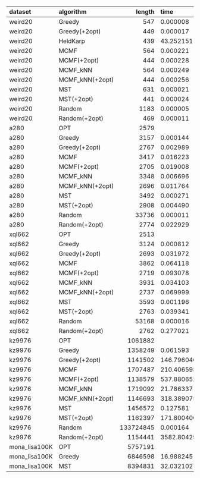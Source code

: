 | dataset       | algorithm       |    length | time        |   dimension |   2opt_iters |
|:--------------|:----------------|----------:|:------------|------------:|-------------:|
| weird20       | Greedy          |       547 | 0.000008    |          20 |            0 |
| weird20       | Greedy(+2opt)   |       449 | 0.000017    |          20 |           15 |
| weird20       | HeldKarp        |       439 | 43.252151   |          20 |            0 |
| weird20       | MCMF            |       564 | 0.000221    |          20 |            0 |
| weird20       | MCMF(+2opt)     |       444 | 0.000228    |          20 |            9 |
| weird20       | MCMF_kNN        |       564 | 0.000249    |          20 |            0 |
| weird20       | MCMF_kNN(+2opt) |       444 | 0.000256    |          20 |            9 |
| weird20       | MST             |       631 | 0.000021    |          20 |            0 |
| weird20       | MST(+2opt)      |       441 | 0.000024    |          20 |           13 |
| weird20       | Random          |      1183 | 0.000005    |          20 |            0 |
| weird20       | Random(+2opt)   |       469 | 0.000011    |          20 |           47 |
| a280          | OPT             |      2579 |             |         280 |            0 |
| a280          | Greedy          |      3157 | 0.000144    |         280 |            0 |
| a280          | Greedy(+2opt)   |      2767 | 0.002989    |         280 |           57 |
| a280          | MCMF            |      3417 | 0.016223    |         280 |            0 |
| a280          | MCMF(+2opt)     |      2705 | 0.019008    |         280 |           66 |
| a280          | MCMF_kNN        |      3348 | 0.006696    |         280 |            0 |
| a280          | MCMF_kNN(+2opt) |      2696 | 0.011764    |         280 |           82 |
| a280          | MST             |      3492 | 0.000271    |         280 |            0 |
| a280          | MST(+2opt)      |      2908 | 0.004490    |         280 |           80 |
| a280          | Random          |     33736 | 0.000011    |         280 |            0 |
| a280          | Random(+2opt)   |      2774 | 0.022929    |         280 |         1368 |
| xql662        | OPT             |      2513 |             |         662 |            0 |
| xql662        | Greedy          |      3124 | 0.000812    |         662 |            0 |
| xql662        | Greedy(+2opt)   |      2693 | 0.031972    |         662 |          116 |
| xql662        | MCMF            |      3862 | 0.064118    |         662 |            0 |
| xql662        | MCMF(+2opt)     |      2719 | 0.093078    |         662 |          267 |
| xql662        | MCMF_kNN        |      3931 | 0.034103    |         662 |            0 |
| xql662        | MCMF_kNN(+2opt) |      2737 | 0.069999    |         662 |          301 |
| xql662        | MST             |      3593 | 0.001196    |         662 |            0 |
| xql662        | MST(+2opt)      |      2763 | 0.039341    |         662 |          237 |
| xql662        | Random          |     53168 | 0.000016    |         662 |            0 |
| xql662        | Random(+2opt)   |      2762 | 0.277021    |         662 |         3945 |
| kz9976        | OPT             |   1061882 |             |        9976 |            0 |
| kz9976        | Greedy          |   1358249 | 0.061593    |        9976 |            0 |
| kz9976        | Greedy(+2opt)   |   1141502 | 146.796040  |        9976 |         3340 |
| kz9976        | MCMF            |   1707487 | 210.406593  |        9976 |            0 |
| kz9976        | MCMF(+2opt)     |   1138579 | 537.880652  |        9976 |         5619 |
| kz9976        | MCMF_kNN        |   1719092 | 21.786337   |        9976 |            0 |
| kz9976        | MCMF_kNN(+2opt) |   1146693 | 318.389075  |        9976 |         6231 |
| kz9976        | MST             |   1456572 | 0.127581    |        9976 |            0 |
| kz9976        | MST(+2opt)      |   1162397 | 171.800400  |        9976 |         4638 |
| kz9976        | Random          | 133724845 | 0.000164    |        9976 |            0 |
| kz9976        | Random(+2opt)   |   1154441 | 3582.804296 |        9976 |       119612 |
| mona_lisa100K | OPT             |   5757191 |             |      100000 |            0 |
| mona_lisa100K | Greedy          |   6846598 | 16.988245   |      100000 |            0 |
| mona_lisa100K | MST             |   8394831 | 32.032102   |      100000 |            0 |